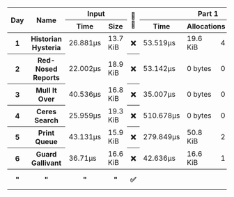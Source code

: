 <table>
  <thread>
    <tr>
      <th rowspan="2">Day</th>
      <th rowspan="2">Name</th>
      <th colspan="2">Input</th>
      <th rowspan="2">🔢🧵</th>
      <th colspan="4">Part 1</th>
      <th colspan="4">Part 2</th>
    </tr>
    <tr>
      <th>Time</th>
      <th>Size</th>
      <th>Time</th>
      <th colspan="2">Allocations</th>
      <th>Result</th>
      <th>Time</th>
      <th colspan="2">Allocations</th>
      <th>Result</th>
    </tr>
  </thread>
  <tbody id="results">
<tr>
<th>1</th>
<th>Historian Hysteria</th>
<td>26.881µs</td>
<td>13.7 KiB</td>
<th>❌</th>
<td>53.519µs</td>
<td>19.6 KiB</td><td>4</td>
<td>1223326</td>
<td>56.599µs</td>
<td>19.6 KiB</td><td>4</td>
<td>21070419</td>
</tr>
<tr>
<th>2</th>
<th>Red-Nosed Reports</th>
<td>22.002µs</td>
<td>18.9 KiB</td>
<th>❌</th>
<td>53.142µs</td>
<td>0 bytes</td><td>0</td>
<td>334</td>
<td>150.671µs</td>
<td>0 bytes</td><td>0</td>
<td>400</td>
</tr>
<tr>
<th>3</th>
<th>Mull It Over</th>
<td>40.536µs</td>
<td>16.8 KiB</td>
<th>❌</th>
<td>35.007µs</td>
<td>0 bytes</td><td>0</td>
<td>165225049</td>
<td>62.115µs</td>
<td>0 bytes</td><td>0</td>
<td>108830766</td>
</tr>
<tr>
<th>4</th>
<th>Ceres Search</th>
<td>25.959µs</td>
<td>19.3 KiB</td>
<th>❌</th>
<td>510.678µs</td>
<td>0 bytes</td><td>0</td>
<td>2514</td>
<td>202.213µs</td>
<td>0 bytes</td><td>0</td>
<td>1888</td>
</tr>
<tr>
<th>5</th>
<th>Print Queue</th>
<td>43.131µs</td>
<td>15.9 KiB</td>
<th>❌</th>
<td>279.849µs</td>
<td>50.8 KiB</td><td>2</td>
<td>5268</td>
<td>351.924µs</td>
<td>50.8 KiB</td><td>2</td>
<td>5799</td>
</tr>
<tr>
<th>6</th>
<th>Guard Gallivant</th>
<td>36.71µs</td>
<td>16.6 KiB</td>
<th>❌</th>
<td>42.636µs</td>
<td>16.6 KiB</td><td>1</td>
<td>5534</td>
<td>40.83247ms</td>
<td>29.1 KiB</td><td>2</td>
<td>2262</td>
</tr>
<tr>
<th>"</th>
<th>"</th>
<th>"</th>
<th>"</th>
<th>✅</th>
<th></th>
<th></th>
<th></th>
<th></th>
<td>20.964804ms</td>
<td>34.2 KiB</td><td>25</td>
<td>2262</td>
</tr>
</tbody>
</table>

